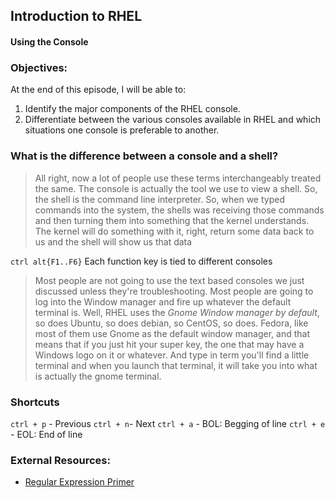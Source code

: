 ## Introduction to RHEL

#### Using the Console

### Objectives:

At the end of this episode, I will be able to:

1. Identify the major components of the RHEL console.
2. Differentiate between the various consoles available in RHEL and which situations one console is preferable to another.

### What is the difference between a console and a shell?

> All right, now a lot of people use these terms interchangeably treated the same. The console is actually the tool we use to view a shell. So, the shell is the command line interpreter.
> So, when we typed commands into the system, the shells was receiving those commands and then turning them into something that the kernel understands.
> The kernel will do something with it, right, return some data back to us and the shell will show us that data

`ctrl alt{F1..F6}`
Each function key is tied to different consoles

> Most people are not going to use the text based consoles we just discussed unless they're troubleshooting.
> Most people are going to log into the Window manager and fire up whatever the default terminal is. Well, RHEL uses the _Gnome Window manager by default_, so does Ubuntu, so does debian, so CentOS, so does. Fedora, like most of them use Gnome as the default window manager, and that means that if you just hit your super key, the one that may have a Windows logo on it or whatever. And type in term you'll find a little terminal and when you launch that terminal, it will take you into what is actually the gnome terminal.

### Shortcuts

`ctrl + p` - Previous
`ctrl + n`- Next
`ctrl + a` - BOL: Begging of line
`ctrl + e` - EOL: End of line

### External Resources:

- [Regular Expression Primer](http://regexr.com/)
